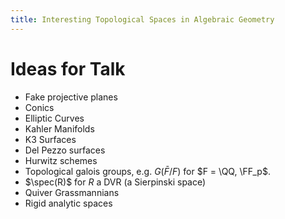 ```yaml
---
title: Interesting Topological Spaces in Algebraic Geometry
---
```


# Ideas for Talk


- Fake projective planes
- Conics
- Elliptic Curves
- Kahler Manifolds
- K3 Surfaces
- Del Pezzo surfaces
- Hurwitz schemes
- Topological galois groups, e.g. $G(\bar F /F)$ for $F = \QQ, \FF_p$.
- $\spec(R)$ for $R$ a DVR (a Sierpinski space)
- Quiver Grassmannians
- Rigid analytic spaces

